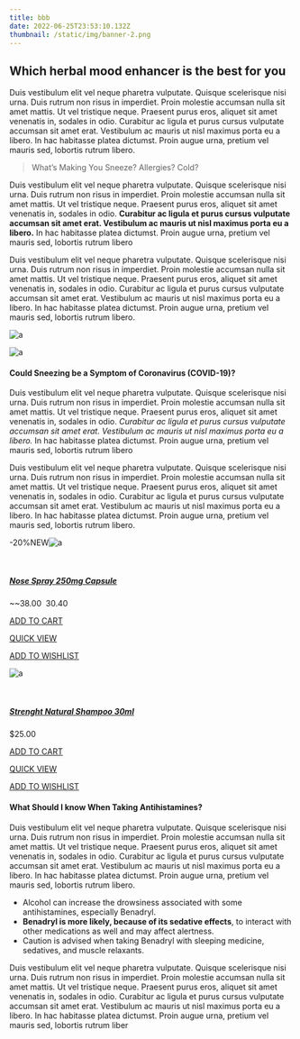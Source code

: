 ```yaml
---
title: bbb
date: 2022-06-25T23:53:10.132Z
thumbnail: /static/img/banner-2.png
---
```

## Which herbal mood enhancer is the best for you

Duis vestibulum elit vel neque pharetra vulputate. Quisque scelerisque nisi urna. Duis rutrum non risus in imperdiet. Proin molestie accumsan nulla sit amet mattis. Ut vel tristique neque. Praesent purus eros, aliquet sit amet venenatis in, sodales in odio. Curabitur ac ligula et purus cursus vulputate accumsan sit amet erat. Vestibulum ac mauris ut nisl maximus porta eu a libero. In hac habitasse platea dictumst. Proin augue urna, pretium vel mauris sed, lobortis rutrum libero.

> What’s Making You Sneeze? Allergies? Cold?

Duis vestibulum elit vel neque pharetra vulputate. Quisque scelerisque nisi urna. Duis rutrum non risus in imperdiet. Proin molestie accumsan nulla sit amet mattis. Ut vel tristique neque. Praesent purus eros, aliquet sit amet venenatis in, sodales in odio. **Curabitur ac ligula et purus cursus vulputate accumsan sit amet erat. Vestibulum ac mauris ut nisl maximus porta eu a libero.** In hac habitasse platea dictumst. Proin augue urna, pretium vel mauris sed, lobortis rutrum libero

Duis vestibulum elit vel neque pharetra vulputate. Quisque scelerisque nisi urna. Duis rutrum non risus in imperdiet. Proin molestie accumsan nulla sit amet mattis. Ut vel tristique neque. Praesent purus eros, aliquet sit amet venenatis in, sodales in odio. Curabitur ac ligula et purus cursus vulputate accumsan sit amet erat. Vestibulum ac mauris ut nisl maximus porta eu a libero. In hac habitasse platea dictumst. Proin augue urna, pretium vel mauris sed, lobortis rutrum libero.

![a](https://pharmacare.qodeinteractive.com/wp-content/uploads/2021/03/Single-post-img-1.jpg)

![a](https://pharmacare.qodeinteractive.com/wp-content/uploads/2021/03/Single-post-img-2.jpg)

#### Could Sneezing be a Symptom of Coronavirus (COVID-19)?

Duis vestibulum elit vel neque pharetra vulputate. Quisque scelerisque nisi urna. Duis rutrum non risus in imperdiet. Proin molestie accumsan nulla sit amet mattis. Ut vel tristique neque. Praesent purus eros, aliquet sit amet venenatis in, sodales in odio. *Curabitur ac ligula et purus cursus vulputate accumsan sit amet erat. Vestibulum ac mauris ut nisl maximus porta eu a libero.* In hac habitasse platea dictumst. Proin augue urna, pretium vel mauris sed, lobortis rutrum libero

Duis vestibulum elit vel neque pharetra vulputate. Quisque scelerisque nisi urna. Duis rutrum non risus in imperdiet. Proin molestie accumsan nulla sit amet mattis. Ut vel tristique neque. Praesent purus eros, aliquet sit amet venenatis in, sodales in odio. Curabitur ac ligula et purus cursus vulputate accumsan sit amet erat. Vestibulum ac mauris ut nisl maximus porta eu a libero. In hac habitasse platea dictumst. Proin augue urna, pretium vel mauris sed, lobortis rutrum libero.

\-20%NEW![a](https://pharmacare.qodeinteractive.com/wp-content/uploads/2021/02/product17-fetaured.jpg)

 

##### [Nose Spray 250mg Capsule](https://pharmacare.qodeinteractive.com/product/nose-spray-250mg-capsule/)

~~$38.00~~$30.40

[ADD TO CART](https://pharmacare.qodeinteractive.com/how-to-get-a-spa-treatment-in-your-own-home-2/?add-to-cart=3296)

[QUICK VIEW](https://pharmacare.qodeinteractive.com/how-to-get-a-spa-treatment-in-your-own-home-2/#)

[ADD TO WISHLIST](https://pharmacare.qodeinteractive.com/how-to-get-a-spa-treatment-in-your-own-home-2/?add_to_wishlist=3296&_wpnonce=01e79bb10b)

[](https://pharmacare.qodeinteractive.com/product/nose-spray-250mg-capsule/)

![a](https://pharmacare.qodeinteractive.com/wp-content/uploads/2021/02/product18-fetaured.jpg)

 

##### [Strenght Natural Shampoo 30ml](https://pharmacare.qodeinteractive.com/product/strenght-natural-shampoo-30ml/)

$25.00

[ADD TO CART](https://pharmacare.qodeinteractive.com/how-to-get-a-spa-treatment-in-your-own-home-2/?add-to-cart=391)

[QUICK VIEW](https://pharmacare.qodeinteractive.com/how-to-get-a-spa-treatment-in-your-own-home-2/#)

[ADD TO WISHLIST](https://pharmacare.qodeinteractive.com/how-to-get-a-spa-treatment-in-your-own-home-2/?add_to_wishlist=391&_wpnonce=01e79bb10b)

[](https://pharmacare.qodeinteractive.com/product/strenght-natural-shampoo-30ml/)

#### What Should I know When Taking Antihistamines?

Duis vestibulum elit vel neque pharetra vulputate. Quisque scelerisque nisi urna. Duis rutrum non risus in imperdiet. Proin molestie accumsan nulla sit amet mattis. Ut vel tristique neque. Praesent purus eros, aliquet sit amet venenatis in, sodales in odio. Curabitur ac ligula et purus cursus vulputate accumsan sit amet erat. Vestibulum ac mauris ut nisl maximus porta eu a libero. In hac habitasse platea dictumst. Proin augue urna, pretium vel mauris sed, lobortis rutrum libero.

* Alcohol can increase the drowsiness associated with some antihistamines, especially Benadryl.
* **Benadryl is more likely, because of its sedative effects**, to interact with other medications as well and may affect alertness.
* Caution is advised when taking Benadryl with sleeping medicine, sedatives, and muscle relaxants.

Duis vestibulum elit vel neque pharetra vulputate. Quisque scelerisque nisi urna. Duis rutrum non risus in imperdiet. Proin molestie accumsan nulla sit amet mattis. Ut vel tristique neque. Praesent purus eros, aliquet sit amet venenatis in, sodales in odio. Curabitur ac ligula et purus cursus vulputate accumsan sit amet erat. Vestibulum ac mauris ut nisl maximus porta eu a libero. In hac habitasse platea dictumst. Proin augue urna, pretium vel mauris sed, lobortis rutrum liber